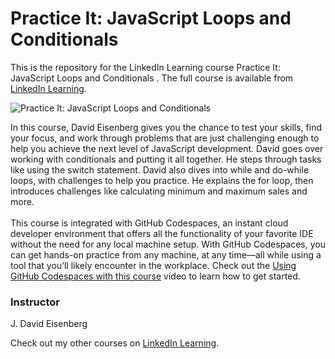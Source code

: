 # Practice It: JavaScript Loops and Conditionals 
This is the repository for the LinkedIn Learning course Practice It: JavaScript Loops and Conditionals . The full course is available from [LinkedIn Learning][lil-course-url].

![Practice It: JavaScript Loops and Conditionals ][lil-thumbnail-url]

In this course, David Eisenberg gives you the chance to test your skills, find your focus, and work through problems that are just challenging enough to help you achieve the next level of JavaScript development. David goes over working with conditionals and putting it all together. He steps through tasks like using the switch statement. David also dives into while and do-while loops, with challenges to help you practice. He explains the for loop, then introduces challenges like calculating minimum and maximum sales and more.<br><br>This course is integrated with GitHub Codespaces, an instant cloud developer environment that offers all the functionality of your favorite IDE without the need for any local machine setup. With GitHub Codespaces, you can get hands-on practice from any machine, at any time—all while using a tool that you’ll likely encounter in the workplace. Check out the [Using GitHub Codespaces with this course][gcs-video-url] video to learn how to get started.

### Instructor

J. David Eisenberg

Check out my other courses on [LinkedIn Learning](https://www.linkedin.com/learning/instructors/j-david-eisenberg).

[lil-course-url]: https://www.linkedin.com/learning/practice-it-javascript-loops-and-conditionals
[lil-thumbnail-url]: https://media.licdn.com/dms/image/D560DAQHZcW4-tcsdxg/learning-public-crop_675_1200/0/1666989998311?e=1667952000&v=beta&t=J3MzAcqtVIyPO3qZFmbe48Gfh9Y9Ypksy19_jWAf92w
[gcs-video-url]: https://www.linkedin.com/learning/practice-it-javascript-loops-and-conditionals/using-github-codespaces-with-this-course
